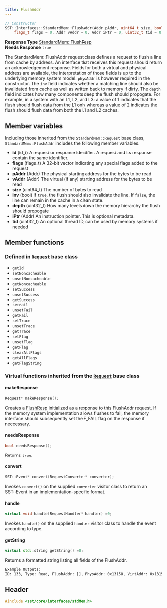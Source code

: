 ```yaml
---
title: FlushAddr
---
```


```cpp
// Constructor
SST::Interfaces::StandardMem::FlushAddr(Addr pAddr, uint64_t size, bool inv, uint32_t depth, 
    flags_t flags = 0, Addr vAddr = 0, Addr iPtr = 0, uint32_t tid = 0);
```
**Response Type** [StandardMem::FlushResp](flushresp)  &nbsp;  
**Needs Response** `true`

The StandardMem::FlushAddr request class defines a request to flush a line from cache by address. An interface that receives this request should return an acknowledgement response. Fields for both a virtual and physical address are available, the interpretation of those fields is up to the underlying memory system model. `physAddr` is however required in the constructor. The `inv` field indicates whether a matching line should also be invalidated from cache as well as written back to memory if dirty. The `depth` field indicates how many components deep the flush should propogate. For example, in a system with an L1, L2, and L3: a value of 1 indicates that the flush should flush data from the L1 only whereas a value of 2 indicates the flush should flush data from both the L1 and L2 caches. 

## Member variables
Including those inherited from the `StandardMem::Request` base class, `StandardMem::FlushAddr` includes the following member variables.
* **id** (id_t) A request or response identifier. A request and its response contain the same identifier.
* **flags** (flags_t) A 32-bit vector indicating any special flags added to the request
* **pAddr** (Addr) The physical starting address for the bytes to be read
* **vAddr** (Addr) The virtual (if any) starting address for the bytes to be read
* **size** (uint64_t) The number of bytes to read
* **inv** (bool) If `true`, the flush should also invalidate the line. If `false`, the line can remain in the cache in a clean state.
* **depth** (uint32_t)  How many levels down the memory hierarchy the flush should propogate
* **iPtr** (Addr) An instruction pointer. This is optional metadata.
* **tid** (uint32_t) An optional thread ID, can be used by memory systems if needed

## Member functions
### Defined in [`Request`](class) base class
* `getId`
* `setNoncacheable`
* `unsetNoncacheable`
* `getNoncacheable`
* `setSuccess`
* `unsetSuccess`
* `getSuccess`
* `setFail`
* `unsetFail`
* `getFail`
* `setTrace`
* `unsetTrace`
* `getTrace`
* `setFlag`
* `unsetFlag`
* `getFlag`
* `clearAllFlags`
* `getAllFlags`
* `getFlagString`

### Virtual functions inherited from the [`Request`](class) base class
#### makeResponse
```cpp
Request* makeResponse();
```
Creates a [FlushResp](flushresp) initialized as a response to this FlushAddr request. If the memory system implementation allows flushes to fail, the memory interface should subsequently set the F_FAIL flag on the response if neccessary.

#### needsResponse
```cpp
bool needsResponse();
```
Returns `true`.

#### convert
```cpp
SST::Event* convert(RequestConverter* converter);
```
Invokes `convert()` on the supplied `converter` visitor class to return an SST::Event in an implementation-specific format.

#### handle
```cpp
virtual void handle(RequestHandler* handler) =0;
```
Invokes `handle()` on the supplied `handler` visitor class to handle the event according to type.


#### getString
```cpp
virtual std::string getString() =0;
```
Returns a formatted string listing all fields of the FlushAddr.
```sh
Example Outputs:
ID: 133, Type: Read, FlushAddr: [], PhysAddr: 0x13158, VirtAddr: 0x13158, Size: 8, Inv: T, Depth: 2, InstPtr: 0x10176, ThreadID: 0
```


## Header
```cpp
#include <sst/core/interfaces/stdMem.h>
```